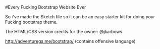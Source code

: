 #Every Fucking Bootstrap Website Ever

So i've made the Sketch file so it can be an easy starter kit for doing your Fucking bootstrap theme.

The HTML/CSS version credits for the owner: @jkarbows

http://adventurega.me/bootstrap/ (contains offensive language)
